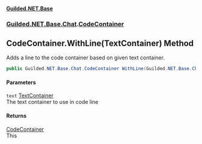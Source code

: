 
#### [Guilded.NET.Base](index 'index')
### [Guilded.NET.Base.Chat](index#Guilded_NET_Base_Chat 'Guilded.NET.Base.Chat').[CodeContainer](CodeContainer 'Guilded.NET.Base.Chat.CodeContainer')
## CodeContainer.WithLine(TextContainer) Method
Adds a line to the code container based on given text container.  
```csharp
public Guilded.NET.Base.Chat.CodeContainer WithLine(Guilded.NET.Base.Chat.TextContainer text);
```

#### Parameters
<a name='Guilded_NET_Base_Chat_CodeContainer_WithLine(Guilded_NET_Base_Chat_TextContainer)_text'></a>
`text` [TextContainer](TextContainer 'Guilded.NET.Base.Chat.TextContainer')  
The text container to use in code line
  

#### Returns
[CodeContainer](CodeContainer 'Guilded.NET.Base.Chat.CodeContainer')  
This
